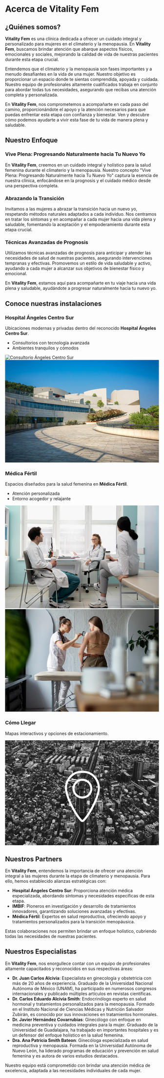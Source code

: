 # Acerca de Vitality Fem

## ¿Quiénes somos?

**Vitality Fem** es una clínica dedicada a ofrecer un cuidado integral y personalizado para mujeres en el climaterio y la menopausia. En **Vitality Fem**, buscamos brindar atención que abarque aspectos físicos, emocionales y sociales, mejorando la calidad de vida de nuestras pacientes durante esta etapa crucial.

Entendemos que el climaterio y la menopausia son fases importantes y a menudo desafiantes en la vida de una mujer. Nuestro objetivo es proporcionar un espacio donde te sientas comprendida, apoyada y cuidada. Nuestro equipo de profesionales altamente cualificados trabaja en conjunto para abordar todas tus necesidades, asegurando que recibas una atención completa y personalizada.

En **Vitality Fem**, nos comprometemos a acompañarte en cada paso del camino, proporcionándote el apoyo y la atención necesarios para que puedas enfrentar esta etapa con confianza y bienestar. Ven y descubre cómo podemos ayudarte a vivir esta fase de tu vida de manera plena y saludable.

## Nuestro Enfoque

### Vive Plena: Progresando Naturalmente hacia Tu Nuevo Yo

En **Vitality Fem**, creemos en un cuidado integral y holístico para la salud femenina durante el climaterio y la menopausia. Nuestro concepto "Vive Plena: Progresando Naturalmente hacia Tu Nuevo Yo" captura la esencia de nuestra clínica, enfocándose en la prognosis y el cuidado médico desde una perspectiva completa.

### Abrazando la Transición

Invitamos a las mujeres a abrazar la transición hacia un nuevo yo, respetando métodos naturales adaptados a cada individuo. Nos centramos en tratar los síntomas y en acompañar a cada mujer hacia una vida plena y saludable, fomentando la aceptación y el empoderamiento durante esta etapa crucial.

### Técnicas Avanzadas de Prognosis

Utilizamos técnicas avanzadas de prognosis para anticipar y atender las necesidades de salud de nuestras pacientes, asegurando intervenciones tempranas y efectivas. Promovemos un estilo de vida saludable y activo, ayudando a cada mujer a alcanzar sus objetivos de bienestar físico y emocional.

En **Vitality Fem**, estamos aquí para acompañarte en tu viaje hacia una vida plena y saludable, ayudándote a progresar naturalmente hacia tu nuevo yo.

## Conoce nuestras instalaciones

### Hospital Ángeles Centro Sur

Ubicaciones modernas y privadas dentro del reconocido **Hospital Ángeles Centro Sur**.

- Consultorios con tecnología avanzada
- Ambientes tranquilos y cómodos

![Consultorio Ángeles Centro Sur](./imagenes/Hospital_1.jpg)
![Sala de Espera Ángeles Centro Sur](./imagenes/Hospital_2.jpg)

### Médica Fértil

Espacios diseñados para la salud femenina en **Médica Fértil**.

- Atención personalizada
- Entorno acogedor y relajante

![Consultorio Médica Fértil](./imagenes/MF_1.jpg)
![Sala de Tratamiento Médica Fértil](./imagenes/MF_2.jpg)

### Cómo Llegar

Mapas interactivos y opciones de estacionamiento.

![Mapa Ubicación](./imagenes/Mapa_1.jpg)

## Nuestros Partners

En **Vitality Fem**, entendemos la importancia de ofrecer una atención integral a las mujeres durante la etapa de climaterio y menopausia. Para ello, hemos establecido alianzas estratégicas con:

- **Hospital Ángeles Centro Sur**: Proporciona atención médica especializada, abordando síntomas y necesidades específicas de esta etapa.
- **IMBIF**: Pioneros en investigación y desarrollo de tratamientos innovadores, garantizando soluciones avanzadas y efectivas.
- **Médica Fértil**: Expertos en salud reproductiva, ofreciendo apoyo y tratamientos personalizados para la transición menopáusica.

Estas colaboraciones nos permiten brindar un enfoque holístico, cubriendo todas las necesidades de nuestras pacientes.

## Nuestros Especialistas

En **Vitality Fem**, nos enorgullece contar con un equipo de profesionales altamente capacitados y reconocidos en sus respectivas áreas:

- **Dr. Juan Carlos Alcivia**: Especialista en ginecología y obstetricia con más de 20 años de experiencia. Graduado de la Universidad Nacional Autónoma de México (UNAM), ha participado en numerosos congresos internacionales y publicado múltiples artículos en revistas científicas.
- **Dr. Carlos Eduardo Alcivia Smith**: Endocrinólogo experto en salud hormonal y tratamientos personalizados para la menopausia. Formado en el Instituto Nacional de Ciencias Médicas y Nutrición Salvador Zubirán, es conocido por sus innovaciones en tratamientos hormonales.
- **Dr. Javier Hernández Covarrubias**: Ginecólogo con enfoque en medicina preventiva y cuidados integrales para la mujer. Graduado de la Universidad de Guadalajara, ha trabajado en importantes hospitales y es un defensor del enfoque holístico en la salud femenina.
- **Dra. Ana Patricia Smith Bateon**: Ginecóloga especializada en salud reproductiva y menopausia. Formada en la Universidad Autónoma de Nuevo León, ha liderado programas de educación y prevención en salud femenina y es autora de varios estudios destacados.

Nuestro equipo está comprometido con brindar una atención médica de excelencia, adaptada a las necesidades individuales de cada mujer.
